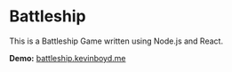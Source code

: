# Battleship
This is a Battleship Game written using Node.js and React.


**Demo:** [battleship.kevinboyd.me](http://battleship.kevinboyd.me)
